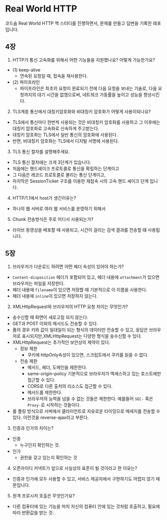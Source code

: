 # Real World HTTP

코드숨 Real World HTTP 책 스터디를 진행하면서, 문제를 만들고 답변을 기록한
레포입니다.

## 4장

1. HTTP가 통신 고속화를 위해서 어떤 기능들을 지원했나요? 어떻게 가능한가요?

* (1) keep-alive
  * 연속된 요청일 때, 접속을 재사용한다.
* (2) 파이프라인
  * 파이프라인은 최초의 요청이 완료되기 전에 다음 요청을 보내는 기술로, 다음 요청까지의 대기 시간을 없앰으로써, 네트워크 가동률을 높이고 성능을 향상시킨다.

2. TLS계층 통신에서 대칭키암호화와 비대칭키 암호화가 어떻게 사용이되나요?

* TLS에서 통신마다 한번씩 사용되는 것은 비대칭키 암호화를 사용하고 그 이후에는 대칭키 암호화로 고속화로 신속하게 주고받는다.
* 대칭키 암호화는 TLS에서 일반 통신의 암호화에 사용된다.
* 반면, 비대칭키 암호화는 TLS에서 디지털 서명에 사용된다.

3. TLS 통신 절차를 설명해주세요.

* TLS 통신 절차에는 크게 3단계가 있습니다.
* 처음에는 핸드셰이크 프로토콜로 통신을 확립하는 단계이고
* 그 다음은 레코드 프로토콜로 불리는 통신 단계이고,
* 마지막은 SessionTicket 구조를 이용한 재접속 시의 고속 핸드 셰이크 단계 입니다.

4. HTTP/1.1에서 host가 생긴이유는?

* 하나의 웹 서버로 여러 웹 서비스를 운영하기 위해서

5. Chunk 전송방식은 주로 어디서 사용되는가?
* 라이브 동영상을 배포할 때 사용되고, 시간이 걸리는 검색 결과를 전송할 떄 사용됩니다.

## 5장

1. 브라우저가 다운로드 하려면 어떤 헤더 속성이 있어야 하는가?
* `Content-disposition` 헤더가 포함되어 있고, 헤더 내용에 `attachment`가 있으면 브라우저는 파일을 저장한다.
* 헤더 내용에 `filename`이 있으면 저장할 때 기본적으로 이 이름을 사용한다.
* 헤더 내용에 `inline`이 있으면 저장하지 않는다.

2. XMLHttpRequest와 브라우저의 HTTP 요청 차이는 무엇인가?
* 송수신할 때 화면이 새로고침 되지 않는다.
* GET과 POST 이외의 메서드도 전송할 수 있다.
* 폼의 경우 키와 값이 일대일이 되는 형식의 데이터만 전송할 수 있고, 응답은 브라우저로 표시되지만,XMLHttpRequest는 다양한 형식을 송수신할 수 있다.
* XMLHttpRequest는 추가적인 보안상의 제약이 있다.
  * 정보 제한
    * 쿠키에 httpOnly속성이 있으면, 스크립트에서 쿠키를 읽을 수 없다.
  * 전송 제한
    * 메서드, 헤더, 도메인을 제한한다.
    * same-origin-policy 기본적으로 브라우저가 액세스하고 있는 호스트에만 접근할 수 있다.
    * CORS로 다른 출처의 리소스도 접근할 수 있다.
    * 메서드를 제한한다.
    * 브라우저의 능력을 넘을 수 없는 것들은 제한한다. 예를들어 `SEC-` 혹은 `Proxy-`로 시작하는 것들이다.
* 롤 폴링 방식으로 서버에서 클라이언트로 자유로운 타이밍으로 메세지를 전송할 수 있다. 이런것을 reverse-ajax라고 부른다.

3. 인증과 인가의 차이는?
  * 인증
    * 누구인지 확인하는 것.
  * 인가
    * 권한을 갖고 있는지 확인하는 것
4. 오픈아이디 커넥트가 앞으로 사실상의 표준이 될 것이라고 한 이유는?
  * 인증과 인가에 모두 사용할 수 있고, 서비스 제공자에서 구현하기도 어렵지 않기 때문입니다.
5. 원격 프로시저 호출은 무엇인가요?
  * 다른 컴퓨터에 있는 기능을 마치 자신의 컴퓨터 안에 있는 것처럼 호출하고, 필요에 따라 반환값을 받는 것.

